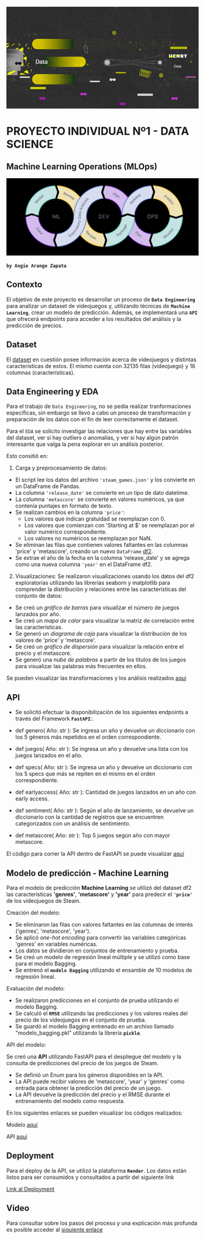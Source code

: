 
![Logo](https://github.com/Angiea18/1-proyecto-individual-MLOps/blob/main/soy_henry_data.png?raw=true)

# PROYECTO INDIVIDUAL Nº1 - DATA SCIENCE



## Machine Learning Operations (MLOps)

![MLOps](https://github.com/Angiea18/1-proyecto-individual-MLOps/blob/main/MLOps.png?raw=true)


**`by Angie Arango Zapata`**

## Contexto

El objetivo de este proyecto es desarrollar un proceso de **`Data Engineering`** para analizar un dataset de videojuegos y, utilizando técnicas de **`Machine Learning`**, crear un modelo de predicción. Además, se implementará una **`API`** que ofrecerá endpoints para acceder a los resultados del análisis y la predicción de precios.


## Dataset

El [dataset](https://github.com/Angiea18/1-proyecto-individual-MLOps/blob/main/steam_games.json) en cuestión posee información acerca de videojuegos y distintas características de estos. El mismo cuenta con 32135 filas (videojuego) y 16 columnas (características).


## Data Engineering y EDA

Para el trabajo de `Data Engineering`, no se pedia realizar tranformaciones específicas, sin embargo se llevó a cabo un proceso de transformación y preparación de los datos con el fin de leer correctamente el dataset. 

Para el `EDA` se solicito investigar las relaciones que hay entre las variables del dataset, ver si hay outliers o anomalías, y ver si hay algún patrón interesante que valga la pena explorar en un análisis posterior.

Esto consitió en:

1. Carga y preprocesamiento de datos:
- El script lee los datos del archivo `'steam_games.json'` y los convierte en un DataFrame de Pandas.
- La columna `'release_date'` se convierte en un tipo de dato datetime.
- La columna `'metascore'` se convierte en valores numéricos, ya que contenía puntajes en formato de texto.
- Se realizan cambios en la columna `'price'`:
    - Los valores que indican gratuidad se reemplazan con 0.
    - Los valores que comienzan con 'Starting at $' se reemplazan por el valor numérico correspondiente.
    - Los valores no numéricos se reemplazan por NaN.
- Se eliminan las filas que contienen valores faltantes en las columnas 'price' y 'metascore', creando un nuevo `DataFrame` [df2](https://github.com/Angiea18/1-proyecto-individual-MLOps/blob/main/df2.csv).
- Se extrae el año de la fecha en la columna 'release_date' y se agrega como una nueva columna `'year'` en el DataFrame df2.


2. Visualizaciones:
Se realizaron visualizaciones usando los datos del df2 exploratorias utilizando las librerías seaborn y matplotlib para comprender la distribución y relaciones entre las características del conjunto de datos:

- Se creó un *gráfico de barras* para visualizar el número de juegos lanzados por año.
- Se creó un *mapa de calor* para visualizar la matriz de correlación entre las características.
- Se generó un *diagrama de caja* para visualizar la distribución de los valores de 'price' y 'metascore'.
- Se creó un *gráfico de dispersión* para visualizar la relación entre el precio y el metascore.
- Se generó una *nube de palabras* a partir de los títulos de los juegos para visualizar las palabras más frecuentes en ellos.


Se pueden visualizar las transformaciones y los análisis realizados [aquí](https://github.com/Angiea18/1-proyecto-individual-MLOps/blob/main/steam_games_ML.ipynb)
## API

- Se solicitó efectuar la disponibilización de los siguientes endpoints a través del Framework **`FastAPI`**:.
- def genero( Año: str ): Se ingresa un año y devuelve un diccionario con los 5 géneros más repetidos en el orden correspondiente.

- def juegos( Año: str ): Se ingresa un año y devuelve una lista con los juegos lanzados en el año.

- def specs( Año: str ): Se ingresa un año y devuelve un diccionario con los 5 specs que más se repiten en el mismo en el orden correspondiente.

- def earlyaccess( Año: str ): Cantidad de juegos lanzados en un año con early access.

- def sentiment( Año: str ): Según el año de lanzamiento, se devuelve un diccionario con la cantidad de registros que se encuentren categorizados con un análisis de sentimiento.

- def metascore( Año: str ): Top 5 juegos según año con mayor metascore.


El código para correr la API dentro de FastAPI se puede visualizar [aquí](https://github.com/Angiea18/1-proyecto-individual-MLOps/blob/main/main.py)

## Modelo de predicción - Machine Learning
Para el modelo de predicción **Machine Learning** se utilizó del dataset df2 las características **'genres'**, **'metascore'** y **'year'** para predecir el **`'price'`** de los videojuegos de Steam.

Creación del modelo:
- Se eliminaron las filas con valores faltantes en las columnas de interés ('genres', 'metascore', 'year').
- Se aplicó *one-hot encoding* para convertir las variables categóricas 'genres' en variables numéricas.
- Los datos se dividieron en conjuntos de entrenamiento y prueba.
- Se creó un modelo de regresión lineal múltiple y se utilizó como base para el modelo Bagging.
- Se entrenó el **`modelo Bagging`** utilizando el ensamble de 10 modelos de regresión lineal.

Evaluación del modelo:
- Se realizaron predicciones en el conjunto de prueba utilizando el modelo Bagging.
- Se calculó el **`RMSE`** utilizando las predicciones y los valores reales del precio de los videojuegos en el conjunto de prueba.
- Se guardó el modelo Bagging entrenado en un archivo llamado "modelo_bagging.pkl" utilizando la librería **`pickle`**.

API del modelo:

Se creó una **API** utilizando FastAPI para el despliegue del modelo y la consulta de predicciones del precio de los juegos de Steam.

- Se definió un Enum para los géneros disponibles en la API.
- La API puede recibir valores de 'metascore', 'year' y 'genres' como entrada para obtener la predicción del precio de un juego.
- La API devuelve la predicción del precio y el RMSE durante el entrenamiento del modelo como respuesta.


En los siguientes enlaces se pueden visualizar los códigos realizados:

Modelo [aquí](https://github.com/Angiea18/1-proyecto-individual-MLOps/blob/main/steam_games_ML.ipynb)

API [aquí](https://github.com/Angiea18/1-proyecto-individual-MLOps/blob/main/main.py)

## Deployment
Para el deploy de la API, se utilizó la plataforma **`Render`**. Los datos están listos para ser consumidos y consultados a partir del siguiente link

[Link al Deployment](https://steam-games.onrender.com/)
## Video
Para consultar sobre los pasos del proceso y una explicación más profunda es posible acceder al [siguiente enlace]()
